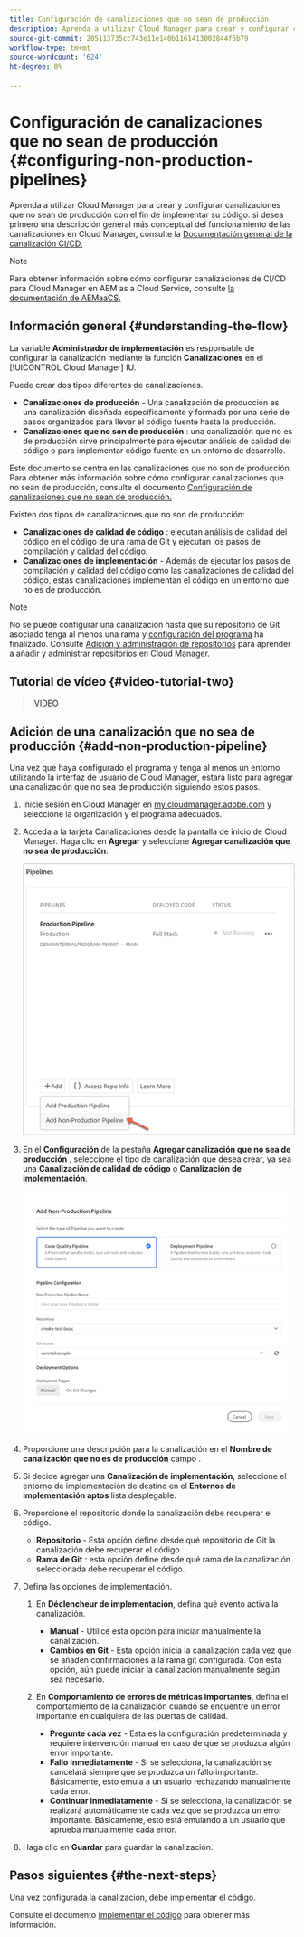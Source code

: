 ```yaml
---
title: Configuración de canalizaciones que no sean de producción
description: Aprenda a utilizar Cloud Manager para crear y configurar canalizaciones que no sean de producción con el fin de implementar su código.
source-git-commit: 205113735cc743e11e140b1161413002844f5b79
workflow-type: tm+mt
source-wordcount: '624'
ht-degree: 0%

---
```



# Configuración de canalizaciones que no sean de producción {#configuring-non-production-pipelines}

Aprenda a utilizar Cloud Manager para crear y configurar canalizaciones que no sean de producción con el fin de implementar su código. si desea primero una descripción general más conceptual del funcionamiento de las canalizaciones en Cloud Manager, consulte la [Documentación general de la canalización CI/CD.](ci-cd-pipeline.md)

>[!NOTE]
>
>Para obtener información sobre cómo configurar canalizaciones de CI/CD para Cloud Manager en AEM as a Cloud Service, consulte [la documentación de AEMaaCS.](https://experienceleague.adobe.com/docs/experience-manager-cloud-service/implementing/using-cloud-manager/configure-pipeline.html#using-cloud-manager)

## Información general {#understanding-the-flow}

La variable **Administrador de implementación** es responsable de configurar la canalización mediante la función **Canalizaciones** en el [!UICONTROL Cloud Manager] IU.

Puede crear dos tipos diferentes de canalizaciones.

* **Canalizaciones de producción** - Una canalización de producción es una canalización diseñada específicamente y formada por una serie de pasos organizados para llevar el código fuente hasta la producción.
* **Canalizaciones que no son de producción** : una canalización que no es de producción sirve principalmente para ejecutar análisis de calidad del código o para implementar código fuente en un entorno de desarrollo.

Este documento se centra en las canalizaciones que no son de producción. Para obtener más información sobre cómo configurar canalizaciones que no sean de producción, consulte el documento [Configuración de canalizaciones que no sean de producción.](configuring-non-production-pipelines.md)

Existen dos tipos de canalizaciones que no son de producción:

* **Canalizaciones de calidad de código** : ejecutan análisis de calidad del código en el código de una rama de Git y ejecutan los pasos de compilación y calidad del código.
* **Canalizaciones de implementación** - Además de ejecutar los pasos de compilación y calidad del código como las canalizaciones de calidad del código, estas canalizaciones implementan el código en un entorno que no es de producción.

>[!NOTE]
>
>No se puede configurar una canalización hasta que su repositorio de Git asociado tenga al menos una rama y [configuración del programa](setting-up-program.md) ha finalizado. Consulte [Adición y administración de repositorios](cloud-manager-repositories.md) para aprender a añadir y administrar repositorios en Cloud Manager.

## Tutorial de vídeo {#video-tutorial-two}

>[!VIDEO](https://video.tv.adobe.com/v/26316/)

## Adición de una canalización que no sea de producción {#add-non-production-pipeline}

Una vez que haya configurado el programa y tenga al menos un entorno utilizando la interfaz de usuario de Cloud Manager, estará listo para agregar una canalización que no sea de producción siguiendo estos pasos.

1. Inicie sesión en Cloud Manager en [my.cloudmanager.adobe.com](https://my.cloudmanager.adobe.com) y seleccione la organización y el programa adecuados.

1. Acceda a la tarjeta Canalizaciones desde la pantalla de inicio de Cloud Manager. Haga clic en **Agregar** y seleccione **Agregar canalización que no sea de producción**.

   ![Añadir canalización que no sea de producción](/help/using/assets/configure-pipelines/nonprod-pipeline-add1.png)

1. En el **Configuración** de la pestaña **Agregar canalización que no sea de producción** , seleccione el tipo de canalización que desea crear, ya sea una **Canalización de calidad de código** o **Canalización de implementación**.


   ![Elegir tipo de canalización](/help/using/assets/configure-pipelines/add-non-production-pipeline.png)

1. Proporcione una descripción para la canalización en el **Nombre de canalización que no es de producción** campo .

1. Si decide agregar una **Canalización de implementación**, seleccione el entorno de implementación de destino en el **Entornos de implementación aptos** lista desplegable.

1. Proporcione el repositorio donde la canalización debe recuperar el código.

   * **Repositorio** - Esta opción define desde qué repositorio de Git la canalización debe recuperar el código.
   * **Rama de Git** : esta opción define desde qué rama de la canalización seleccionada debe recuperar el código.

1. Defina las opciones de implementación.

   1. En **Déclencheur de implementación**, defina qué evento activa la canalización.

      * **Manual** - Utilice esta opción para iniciar manualmente la canalización.
      * **Cambios en Git** - Esta opción inicia la canalización cada vez que se añaden confirmaciones a la rama git configurada. Con esta opción, aún puede iniciar la canalización manualmente según sea necesario.
   1. En **Comportamiento de errores de métricas importantes**, defina el comportamiento de la canalización cuando se encuentre un error importante en cualquiera de las puertas de calidad.

      * **Pregunte cada vez** - Esta es la configuración predeterminada y requiere intervención manual en caso de que se produzca algún error importante.
      * **Fallo Inmediatamente** - Si se selecciona, la canalización se cancelará siempre que se produzca un fallo importante. Básicamente, esto emula a un usuario rechazando manualmente cada error.
      * **Continuar inmediatamente** - Si se selecciona, la canalización se realizará automáticamente cada vez que se produzca un error importante. Básicamente, esto está emulando a un usuario que aprueba manualmente cada error.


1. Haga clic en **Guardar** para guardar la canalización.

## Pasos siguientes {#the-next-steps}

Una vez configurada la canalización, debe implementar el código.

Consulte el documento [Implementar el código](deploying-code.md) para obtener más información.

